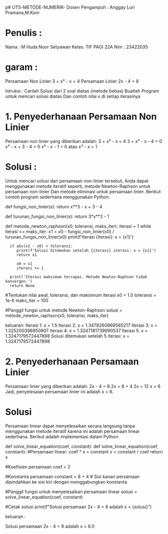 p# UTS-METODE-NUMERIK-
Dosen Pengampuh : Anggay Luri Pramana,M.Kom
# Penulis :
 Nama : M Huda Noor Setyawan
 Kelas: TIF PAGI 22A
 Nim  : 23422035
 # garam :
 Persamaan Non Linier
3 + x³ - x = 4
Persamaan Linier
2x - 4 = 8

Intruksi :
Carilah Solusi dari 2 soal diatas (metode bebas)
Buatlah Program untuk mencari solusi diatas
Dan contoh nilai x di setiap iterasinya
# 1. Penyederhanaan Persamaan Non Linier
Persamaan non linier yang diberikan adalah:
3 + x³ - x = 4
3 + x³ - x - 4 = 0
x³ - x + 3 - 4 = 0
x³ - x - 1 = 0 atau
x³ - x = 1
# Solusi : 
Untuk mencari solusi dari persamaan non-linier tersebut, Anda dapat menggunakan metode iteratif seperti, metode Newton-Raphson untuk persamaan non-linier Dan metode eliminasi untuk persamaan linier. Berikut contoh program sederhana menggunakan Python:

def fungsi_non_linier(x):
    return x**3 - x + 3 - 4
	
def turunan_fungsi_non_linier(x):
    return 3*x**2 - 1

def metode_newton_raphson(x0, toleransi, maks_iter):
    iterasi = 1
    while iterasi <= maks_iter:
          x1 = x0 - fungsi_non_linier(x0) / turunan_fungsi_non_linier(x0)
          print(f'Iterasi {iterasi}: x = {x1}')

	  if abs(x1 - x0) < toleransi:
	     print(f'Solusi ditemukan setelah {iterasi} iterasi: x = {x1}')
	     return x1

	     x0 = x1
	     iterasi += 1

	  print('Iterasi maksimum tercapai. Metode Newton-Raphson tidak konvergen.')
	  return None

#Tentukan nilai awal, toleransi, dan maksimum iterasi
x0 = 1.0
toleransi = 1e-6
maks_iter = 100

#Panggil fungsi untuk metode Newton-Raphson
solusi = metode_newton_raphson(x0, toleransi, maks_iter)

keluaran:
Iterasi 1: x = 1.5 
Iterasi 2: x = 1.3478260869565217 
Iterasi 3: x = 1.325200398950907 
Iterasi 4: x = 1.3247181739990537 
Iterasi 5: x = 1.3247179572447898 
Solusi ditemukan setelah 5 iterasi: x = 1.3247179572447898 

# 2. Penyederhanaan Persamaan Linier
Persamaan linier yang diberikan adalah:
2x - 4 = 8
2x = 8 + 4
2x = 12
x = 6
Jadi, penyelesaian persamaan linier ini adalah x = 6.

# Solusi
Persamaan linear dapat menyelesaikan secara langsung tanpa menggunakan metode iteratif karena ini adalah persamaan linear sederhana. Berikut adalah implementasi dalam Python:

def solve_linear_equation(coef, constant):
def solve_linear_equation(coef, constant):
#Persamaan linear: coef * x = constant
x = constant / coef
return x

#Koefisien persamaan
coef = 2

#Konstanta persamaan
constant = 8 + 4  # Sisi kanan persamaan dipindahkan ke sisi kiri dengan menggabungkan konstanta

#Panggil fungsi untuk menyelesaikan persamaan linear
solusi = solve_linear_equation(coef, constant)

#Cetak solusi
print(f"Solusi persamaan 2x - 4 = 8 adalah x = {solusi}")


keluaran :

Solusi persamaan 2x - 4 = 8 adalah x = 6.0
